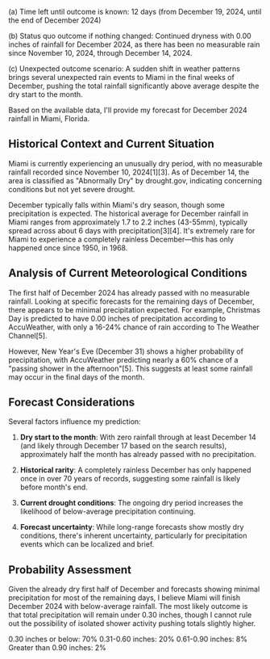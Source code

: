 (a) Time left until outcome is known: 12 days (from December 19, 2024, until the end of December 2024)

(b) Status quo outcome if nothing changed: Continued dryness with 0.00 inches of rainfall for December 2024, as there has been no measurable rain since November 10, 2024, through December 14, 2024.

(c) Unexpected outcome scenario: A sudden shift in weather patterns brings several unexpected rain events to Miami in the final weeks of December, pushing the total rainfall significantly above average despite the dry start to the month.

Based on the available data, I'll provide my forecast for December 2024 rainfall in Miami, Florida.

## Historical Context and Current Situation

Miami is currently experiencing an unusually dry period, with no measurable rainfall recorded since November 10, 2024[1][3]. As of December 14, the area is classified as "Abnormally Dry" by drought.gov, indicating concerning conditions but not yet severe drought. 

December typically falls within Miami's dry season, though some precipitation is expected. The historical average for December rainfall in Miami ranges from approximately 1.7 to 2.2 inches (43-55mm), typically spread across about 6 days with precipitation[3][4]. It's extremely rare for Miami to experience a completely rainless December—this has only happened once since 1950, in 1968.

## Analysis of Current Meteorological Conditions

The first half of December 2024 has already passed with no measurable rainfall. Looking at specific forecasts for the remaining days of December, there appears to be minimal precipitation expected. For example, Christmas Day is predicted to have 0.00 inches of precipitation according to AccuWeather, with only a 16-24% chance of rain according to The Weather Channel[5]. 

However, New Year's Eve (December 31) shows a higher probability of precipitation, with AccuWeather predicting nearly a 60% chance of a "passing shower in the afternoon"[5]. This suggests at least some rainfall may occur in the final days of the month.

## Forecast Considerations

Several factors influence my prediction:

1. **Dry start to the month**: With zero rainfall through at least December 14 (and likely through December 17 based on the search results), approximately half the month has already passed with no precipitation.

2. **Historical rarity**: A completely rainless December has only happened once in over 70 years of records, suggesting some rainfall is likely before month's end.

3. **Current drought conditions**: The ongoing dry period increases the likelihood of below-average precipitation continuing.

4. **Forecast uncertainty**: While long-range forecasts show mostly dry conditions, there's inherent uncertainty, particularly for precipitation events which can be localized and brief.

## Probability Assessment

Given the already dry first half of December and forecasts showing minimal precipitation for most of the remaining days, I believe Miami will finish December 2024 with below-average rainfall. The most likely outcome is that total precipitation will remain under 0.30 inches, though I cannot rule out the possibility of isolated shower activity pushing totals slightly higher.

0.30 inches or below: 70%
0.31-0.60 inches: 20%
0.61-0.90 inches: 8%
Greater than 0.90 inches: 2%